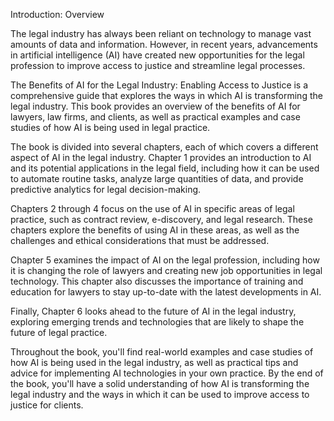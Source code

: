 Introduction: Overview

The legal industry has always been reliant on technology to manage vast amounts of data and information. However, in recent years, advancements in artificial intelligence (AI) have created new opportunities for the legal profession to improve access to justice and streamline legal processes.

The Benefits of AI for the Legal Industry: Enabling Access to Justice is a comprehensive guide that explores the ways in which AI is transforming the legal industry. This book provides an overview of the benefits of AI for lawyers, law firms, and clients, as well as practical examples and case studies of how AI is being used in legal practice.

The book is divided into several chapters, each of which covers a different aspect of AI in the legal industry. Chapter 1 provides an introduction to AI and its potential applications in the legal field, including how it can be used to automate routine tasks, analyze large quantities of data, and provide predictive analytics for legal decision-making.

Chapters 2 through 4 focus on the use of AI in specific areas of legal practice, such as contract review, e-discovery, and legal research. These chapters explore the benefits of using AI in these areas, as well as the challenges and ethical considerations that must be addressed.

Chapter 5 examines the impact of AI on the legal profession, including how it is changing the role of lawyers and creating new job opportunities in legal technology. This chapter also discusses the importance of training and education for lawyers to stay up-to-date with the latest developments in AI.

Finally, Chapter 6 looks ahead to the future of AI in the legal industry, exploring emerging trends and technologies that are likely to shape the future of legal practice.

Throughout the book, you'll find real-world examples and case studies of how AI is being used in the legal industry, as well as practical tips and advice for implementing AI technologies in your own practice. By the end of the book, you'll have a solid understanding of how AI is transforming the legal industry and the ways in which it can be used to improve access to justice for clients.
